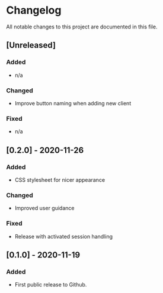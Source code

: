# Changelog

All notable changes to this project are documented in this file.

## [Unreleased]

### Added

- n/a

### Changed

- Improve button naming when adding new client

### Fixed

- n/a

## [0.2.0] - 2020-11-26

### Added

- CSS stylesheet for nicer appearance

### Changed

- Improved user guidance

### Fixed

- Release with activated session handling

## [0.1.0] - 2020-11-19

### Added

- First public release to Github.
